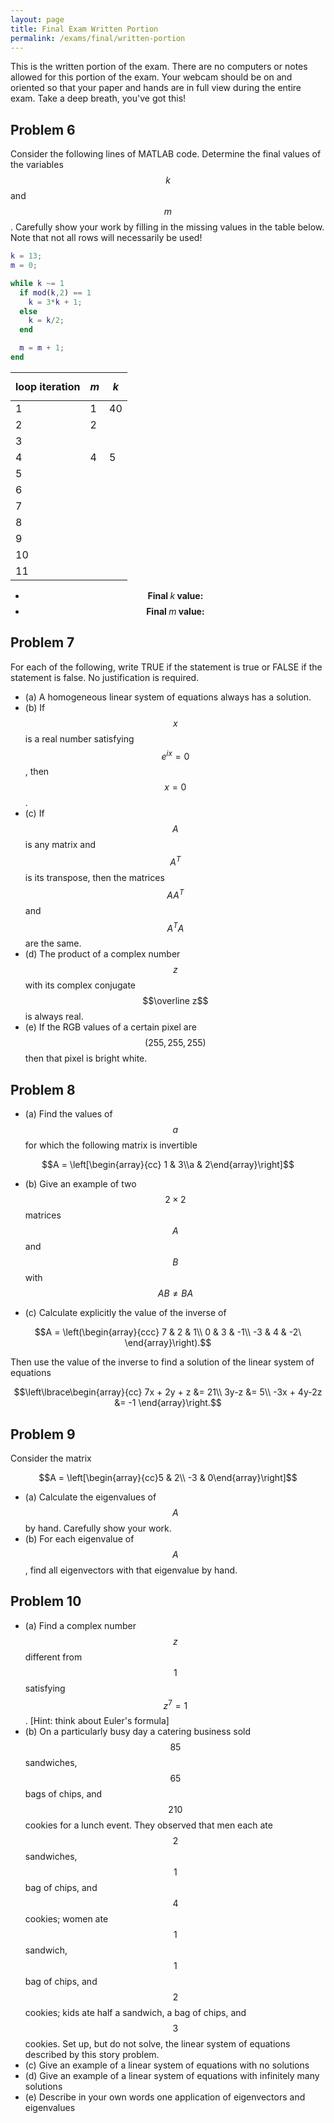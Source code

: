 ```yaml
---
layout: page
title: Final Exam Written Portion
permalink: /exams/final/written-portion
---
```


This is the written portion of the exam.
There are no computers or notes allowed for this portion of the exam.
Your webcam should be on and oriented so that your paper and hands are in full view during the entire exam.
Take a deep breath, you've got this!

## Problem 6
Consider the following lines of MATLAB code.  Determine the final values of the variables $$k$$ and $$m$$.  Carefully show your work by filling in the missing values in the table below.  Note that not all rows will necessarily be used!

```Matlab
k = 13;
m = 0;

while k ~= 1
  if mod(k,2) == 1
    k = 3*k + 1;
  else
    k = k/2;
  end

  m = m + 1;
end
```

| loop iteration |  $$m$$  |  $$k$$ |
| -------------- | ------- |  ----- |
|        1       |    1    |   40   |
|        2       |    2    |        |
|        3       |         |        |
|        4       |    4    |    5   |
|        5       |         |        |
|        6       |         |        |
|        7       |         |        |
|        8       |         |        |
|        9       |         |        |
|       10       |         |        |
|       11       |         |        |


* $$\textbf{Final $k$ value:}$$
* $$\textbf{Final $m$ value:}$$

## Problem 7

For each of the following, write TRUE if the statement is true or FALSE if the statement is false.
No justification is required.

* (a) A homogeneous linear system of equations always has a solution.
* (b) If $$x$$ is a real number satisfying $$e^{ix} = 0$$, then $$x= 0$$.
* (c) If $$A$$ is any matrix and $$A^T$$ is its transpose, then the matrices $$AA^T$$ and $$A^TA$$ are the same.
* (d) The product of a complex number $$z$$ with its complex conjugate $$\overline z$$ is always real.
* (e) If the RGB values of a certain pixel are $$(255,255,255)$$ then that pixel is bright white.

## Problem 8

* (a) Find the values of $$a$$ for which the following matrix is invertible

$$A = \left[\begin{array}{cc} 1 & 3\\a & 2\end{array}\right]$$

* (b) Give an example of two $$2\times 2$$ matrices $$A$$ and $$B$$ with $$AB \neq BA$$

* (c) Calculate explicitly the value of the inverse of

$$A = \left(\begin{array}{ccc}
7 & 2 & 1\\ 0 & 3 & -1\\ -3 & 4 & -2\
\end{array}\right).$$

Then use the value of the inverse to find a solution of the linear system of equations

$$\left\lbrace\begin{array}{cc}
7x + 2y + z &= 21\\
3y-z &= 5\\
-3x + 4y-2z &= -1
\end{array}\right.$$

## Problem 9

Consider the matrix

$$A = \left[\begin{array}{cc}5 & 2\\ -3 & 0\end{array}\right]$$

* (a) Calculate the eigenvalues of $$A$$ by hand.  Carefully show your work.
* (b) For each eigenvalue of $$A$$, find all eigenvectors with that eigenvalue by hand.


## Problem 10

* (a) Find a complex number $$z$$ different from $$1$$ satisfying $$z^7=1$$.  [Hint: think about Euler's formula]
* (b) On a particularly busy day a catering business sold $$85$$ sandwiches, $$65$$ bags of chips, and $$210$$ cookies for a lunch event.  They observed that men each ate $$2$$ sandwiches, $$1$$ bag of chips, and $$4$$ cookies; women ate $$1$$ sandwich, $$1$$ bag of chips, and $$2$$ cookies; kids ate half a sandwich, a bag of chips, and $$3$$ cookies.  Set up, but do not solve, the linear system of equations described by this story problem.
* (c) Give an example of a linear system of equations with no solutions
* (d) Give an example of a linear system of equations with infinitely many solutions
* (e) Describe in your own words one application of eigenvectors and eigenvalues 

